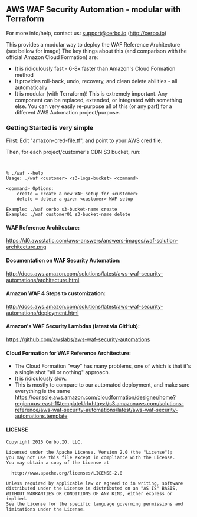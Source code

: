 ## AWS WAF Security Automation - modular with Terraform

For more info/help, contact us: support@cerbo.io (http://cerbo.io)

This provides a modular way to deploy the WAF Reference Architecture (see bellow for image)
The key things about this (and comparison with the official Amazon
Cloud Formation) are:
* It is ridiculously fast - 6-8x faster than Amazon's Cloud Formation method
* It provides roll-back, undo, recovery, and clean delete abilities - all automatically
* It is modular (with Terraform)! This is extremely important. Any component can be replaced, extended, or integrated with something else. You can very easily re-purpose all of this (or any part) for a different AWS Automation project/purpose.

### Getting Started is very simple

First: Edit "amazon-cred-file.tf", and point to your AWS cred file.

Then, for each project/customer's CDN S3 bucket, run:

```


% ./waf --help
Usage: ./waf <customer> <s3-logs-bucket> <command>

<command> Options:
    create = create a new WAF setup for <customer>
    delete = delete a given <customer> WAF setup

Example: ./waf cerbo s3-bucket-name create
Example: ./waf customer01 s3-bucket-name delete
```


#### WAF Reference Architecture:
https://d0.awsstatic.com/aws-answers/answers-images/waf-solution-architecture.png

#### Documentation on WAF Security Automation:
http://docs.aws.amazon.com/solutions/latest/aws-waf-security-automations/architecture.html

#### Amazon WAF 4 Steps to customization:
http://docs.aws.amazon.com/solutions/latest/aws-waf-security-automations/deployment.html

#### Amazon's WAF Security Lambdas (latest via GitHub):
https://github.com/awslabs/aws-waf-security-automations

#### Cloud Formation for WAF Reference Architecture:
* The Cloud Formation "way" has many problems, one of which is that it's a single shot "all or nothing" approach.
* It is ridiculously slow. 
* This is mostly to compare to our automated deployment, and make sure everything is the same
https://console.aws.amazon.com/cloudformation/designer/home?region=us-east-1&templateUrl=https://s3.amazonaws.com/solutions-reference/aws-waf-security-automations/latest/aws-waf-security-automations.template

#### LICENSE
```
Copyright 2016 Cerbo.IO, LLC.

Licensed under the Apache License, Version 2.0 (the "License");
you may not use this file except in compliance with the License.
You may obtain a copy of the License at

  http://www.apache.org/licenses/LICENSE-2.0

Unless required by applicable law or agreed to in writing, software
distributed under the License is distributed on an "AS IS" BASIS,
WITHOUT WARRANTIES OR CONDITIONS OF ANY KIND, either express or implied.
See the License for the specific language governing permissions and
limitations under the License.
```
